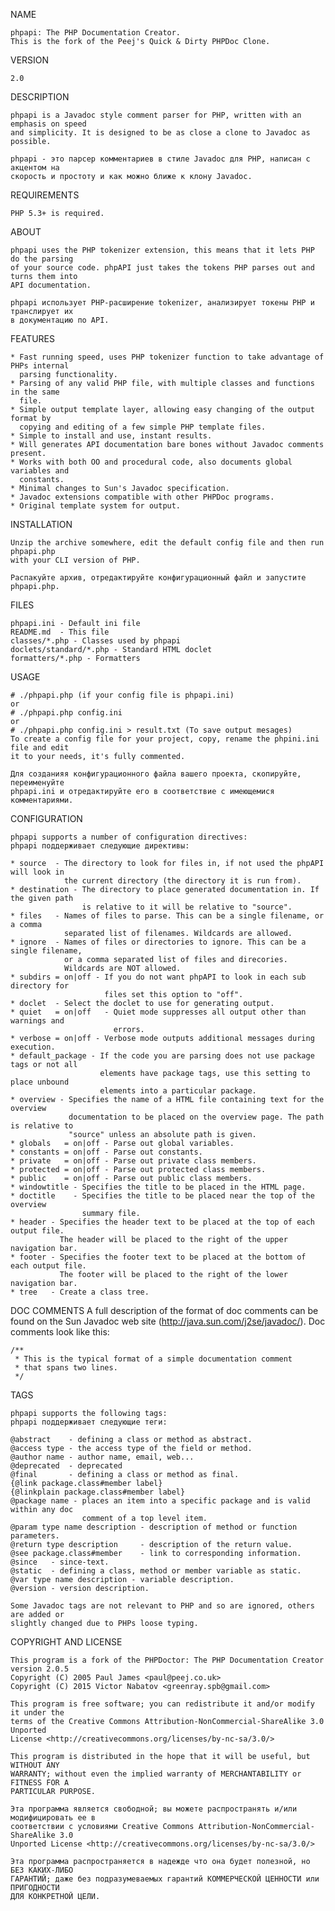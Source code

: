 NAME

	phpapi: The PHP Documentation Creator.
    This is the fork of the Peej's Quick & Dirty PHPDoc Clone.

VERSION

	2.0

DESCRIPTION

	phpapi is a Javadoc style comment parser for PHP, written with an emphasis on speed
    and simplicity. It is designed to be as close a clone to Javadoc as possible.

    phpapi - это парсер комментариев в стиле Javadoc для PHP, написан с акцентом на
    скорость и простоту и как можно ближе к клону Javadoc.

REQUIREMENTS

	PHP 5.3+ is required.

ABOUT

	phpapi uses the PHP tokenizer extension, this means that it lets PHP do the parsing
    of your source code. phpAPI just takes the tokens PHP parses out and turns them into
    API documentation.

    phpapi использует PHP-расширение tokenizer, анализирует токены PHP и транслирует их
    в документацию по API.

FEATURES

	* Fast running speed, uses PHP tokenizer function to take advantage of PHPs internal
      parsing functionality.
	* Parsing of any valid PHP file, with multiple classes and functions in the same
      file.
	* Simple output template layer, allowing easy changing of the output format by
      copying and editing of a few simple PHP template files.
	* Simple to install and use, instant results.
	* Will generates API documentation bare bones without Javadoc comments present.
	* Works with both OO and procedural code, also documents global variables and
      constants.
	* Minimal changes to Sun's Javadoc specification.
	* Javadoc extensions compatible with other PHPDoc programs.
    * Original template system for output.

INSTALLATION

	Unzip the archive somewhere, edit the default config file and then run phpapi.php
    with your CLI version of PHP.

    Распакуйте архив, отредактируйте конфигурационный файл и запустите phpapi.php.

FILES

	phpapi.ini - Default ini file
	README.md  - This file
	classes/*.php - Classes used by phpapi
	doclets/standard/*.php - Standard HTML doclet
    formatters/*.php - Formatters

USAGE

    # ./phpapi.php (if your config file is phpapi.ini)
    or
	# ./phpapi.php config.ini
    or
    # ./phpapi.php config.ini > result.txt (To save output mesages)
	To create a config file for your project, copy, rename the phpini.ini file and edit
    it to your needs, it's fully commented.

    Для созданияя конфигурационного файла вашего проекта, скопируйте, переименуйте
    phpapi.ini и отредактируйте его в соответствие с имеющемися комментариями.

CONFIGURATION

    phpapi supports a number of configuration directives:
    phpapi поддерживает следующие директивы:

	* source  - The directory to look for files in, if not used the phpAPI will look in
                the current directory (the directory it is run from).
    * destination - The directory to place generated documentation in. If the given path
                    is relative to it will be relative to "source".
    * files   - Names of files to parse. This can be a single filename, or a comma
                separated list of filenames. Wildcards are allowed.
    * ignore  - Names of files or directories to ignore. This can be a single filename,
                or a comma separated list of files and direcories.
                Wildcards are NOT allowed.
	* subdirs = on|off - If you do not want phpAPI to look in each sub directory for
                         files set this option to "off".
    * doclet  - Select the doclet to use for generating output.
	* quiet   = on|off   - Quiet mode suppresses all output other than warnings and
                           errors.
	* verbose = on|off - Verbose mode outputs additional messages during execution.
	* default_package - If the code you are parsing does not use package tags or not all
                        elements have package tags, use this setting to place unbound
                        elements into a particular package.
	* overview - Specifies the name of a HTML file containing text for the overview
                 documentation to be placed on the overview page. The path is relative to
                 "source" unless an absolute path is given.
	* globals   = on|off - Parse out global variables.
	* constants = on|off - Parse out constants.
	* private   = on|off - Parse out private class members.
	* protected = on|off - Parse out protected class members.
	* public    = on|off - Parse out public class members.
	* windowtitle - Specifies the title to be placed in the HTML page.
	* doctitle    - Specifies the title to be placed near the top of the overview
                    summary file.
	* header - Specifies the header text to be placed at the top of each output file.
               The header will be placed to the right of the upper navigation bar.
	* footer - Specifies the footer text to be placed at the bottom of each output file.
               The footer will be placed to the right of the lower navigation bar.
	* tree   - Create a class tree.

DOC COMMENTS
	A full description of the format of doc comments can be found on the Sun Javadoc web
    site (http://java.sun.com/j2se/javadoc/). Doc comments look like this:

	/**
	 * This is the typical format of a simple documentation comment
	 * that spans two lines.
	 */

TAGS

	phpapi supports the following tags:
    phpapi поддерживает следующие теги:

	@abstract    - defining a class or method as abstract.
	@access type - the access type of the field or method.
	@author name - author name, email, web...
	@deprecated  - deprecated
	@final       - defining a class or method as final.
	{@link package.class#member label}
	{@linkplain package.class#member label}
	@package name - places an item into a specific package and is valid within any doc
                    comment of a top level item.
	@param type name description - description of method or function parameters.
	@return type description     - description of the return value.
	@see package.class#member    - link to corresponding information.
	@since   - since-text.
	@static  - defining a class, method or member variable as static.
	@var type name description - variable description.
	@version - version description.

	Some Javadoc tags are not relevant to PHP and so are ignored, others are added or
    slightly changed due to PHPs loose typing.

COPYRIGHT AND LICENSE

	This program is a fork of the PHPDoctor: The PHP Documentation Creator version 2.0.5
    Copyright (C) 2005 Paul James <paul@peej.co.uk>
    Copyright (C) 2015 Victor Nabatov <greenray.spb@gmail.com>

	This program is free software; you can redistribute it and/or modify it	under the
    terms of the Creative Commons Attribution-NonCommercial-ShareAlike 3.0 Unported
    License <http://creativecommons.org/licenses/by-nc-sa/3.0/>

	This program is distributed in the hope that it will be useful, but WITHOUT ANY
    WARRANTY; without even the implied warranty of MERCHANTABILITY or FITNESS FOR A
    PARTICULAR PURPOSE.

    Эта программа является свободной; вы можете распространять и/или модифицировать ее в
    соответствии с условиями Creative Commons Attribution-NonCommercial-ShareAlike 3.0
    Unported License <http://creativecommons.org/licenses/by-nc-sa/3.0/>

    Эта программа распространяется в надежде что она будет полезной, но БЕЗ КАКИХ-ЛИБО
    ГАРАНТИЙ; даже без подразумеваемых гарантий КОММЕРЧЕСКОЙ ЦЕННОСТИ или ПРИГОДНОСТИ
    ДЛЯ КОНКРЕТНОЙ ЦЕЛИ.
